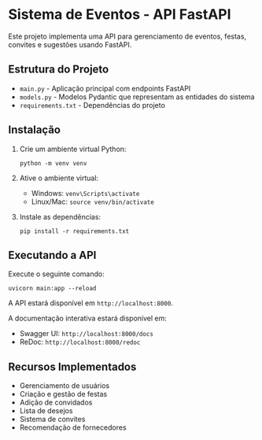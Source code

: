 # Sistema de Eventos - API FastAPI

Este projeto implementa uma API para gerenciamento de eventos, festas, convites e sugestões usando FastAPI.

## Estrutura do Projeto

- `main.py` - Aplicação principal com endpoints FastAPI
- `models.py` - Modelos Pydantic que representam as entidades do sistema
- `requirements.txt` - Dependências do projeto

## Instalação

1. Crie um ambiente virtual Python:
   ```
   python -m venv venv
   ```

2. Ative o ambiente virtual:
   - Windows: `venv\Scripts\activate`
   - Linux/Mac: `source venv/bin/activate`

3. Instale as dependências:
   ```
   pip install -r requirements.txt
   ```

## Executando a API

Execute o seguinte comando:

```
uvicorn main:app --reload
```

A API estará disponível em `http://localhost:8000`.

A documentação interativa estará disponível em:
- Swagger UI: `http://localhost:8000/docs`
- ReDoc: `http://localhost:8000/redoc`

## Recursos Implementados

- Gerenciamento de usuários
- Criação e gestão de festas
- Adição de convidados
- Lista de desejos
- Sistema de convites
- Recomendação de fornecedores
```
